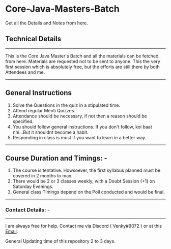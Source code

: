 # Core-Java-Masters-Batch
Get all the Details and Notes from here. 

## Technical Details
---

This is the Core Java Master's Batch and all the materials can be fetched from here. Materials are requested not to be sent to anyone. This the very first session which is absolutely free, but the efforts are still there by both Attendees and me.

---
## General Instructions
1. Solve the Questions in the quiz in a stipulated time.
2. Attend regular Menti Quizzes.
3. Attendance should be necessary, if not then a reason should be specified.
4. You should follow general instructions. If you don't follow, koi baat nhi...But it shouldnt become a habit.
5. Responding in class is must if you want to learn in a better way.

---
## Course Duration and Timings: -
1. The course is tentative. Howsoever, the first syllabus planned must be covered in 2 months to max.
2. There would be 2 or 3 classes weekly, with a Doubt Session (+1) on Saturday Evenings.
3. General class Timings depend on the Poll conducted and would be final.

---
### Contact Details: -
---
I am always free for help. Contact me via Discord ( Venky#9072 ) or at this [Email](thejeastdev@gmail.com).

General Updating time of this repository 2 to 3 days.
